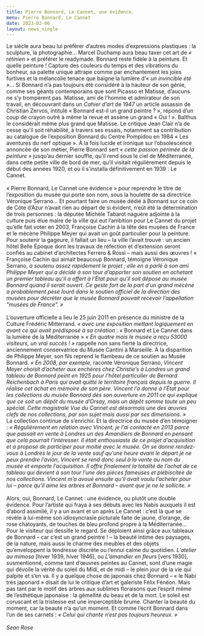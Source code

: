 ```yaml
---
title: Pierre Bonnard, Le Cannet, une évidence.
menu: Pierre Bonnard, Le Cannet
date: 2023-02-06
layout: news_single
---
```


Le siècle aura beau lui préférer d’autres modes d’expressions plastiques : la sculpture, la photographie… Marcel Duchamp aura beau taxer cet art de *« rétinien »* et préférer le readymade. Bonnard reste fidèle à la peinture. Et quelle peinture ! Capture des couleurs du temps et des vibrations du bonheur, sa palette unique attrape comme par enchantement les joies furtives et la mélancolie tenace que baigne la lumière d’*« un invincible été »*… Si Bonnard n’a pas toujours été considéré à la hauteur de son génie, comme ses géants contemporains que sont Picasso et Matisse, d’aucuns ne s’y trompèrent pas. Matisse, ami de l’homme et admirateur de son travail, en découvrant dans un *Cahier d’art* de 1947 un article assassin de Christian Zervos, intitulé « Bonnard est-il un grand peintre ? », répond d’un coup de crayon outré à même la revue et assène un grand « Oui ! ». Balthus le considérait même plus grand que Matisse. Le critique Jean Clair n’a de cesse qu’il soit réhabilité, à travers ses essais, notamment sa contribution au catalogue de l’exposition Bonnard du Centre Pompidou en 1984 « Les aventures du nerf optique ».
À la fois lucide et ironique sur l’obsolescence annoncée de son métier, Pierre Bonnard sert *« cette passion périmée de la peinture »* jusqu’au dernier souffle, qu’il rend sous le ciel de Méditerranée, dans cette petite ville de bord de mer, qu’il visitait régulièrement depuis le début des années 1920, et où il s’installa définitivement en 1939 : Le Cannet.
<br><br>
« Pierre Bonnard, Le Cannet une évidence » pour reprendre le titre de l’exposition du musée qui porte son nom, sous la houlette de sa directrice Véronique Serrano… Et pourtant faire un musée dédié à Bonnard sur ce coin de Côte d’Azur n’avait rien au départ de si évident, n’eût été la détermination de trois personnes : la députée Michèle Tabarot naguère adjointe à la culture puis élue maire de la ville qui eut l’ambition pour Le Cannet du projet qu’elle fait voter en 2003, Françoise Cachin à la tête des musées de France et le mécène Philippe Meyer qui avait un goût particulier pour la peinture. Pour soutenir la gageure, il fallait un lieu – la ville l’avait trouvé : un ancien hôtel Belle Époque dont les travaux de réfection et d’extension seront confiés au cabinet d’architectes Ferrero & Rossi – mais aussi des œuvres ! « Françoise Cachin qui aimait beaucoup Bonnard, témoigne Véronique Serrano, *a soutenu assez rapidement le projet ; elle en a parlé à son ami Philippe Meyer qui a décidé à son tour d’apporter son soutien en achetant un premier tableau qu’il a offert à l’État pour qu’il soit déposé au musée Bonnard quand il serait ouvert. Ce geste fort de la part d’un grand mécène a probablement pesé lourd dans le soutien officiel de la direction des musées pour décréter que le musée Bonnard pouvait recevoir l’appellation “musées de France”. »*
<br><br>
L’ouverture officielle a lieu le 25 juin 2011 en présence du ministre de la Culture Frédéric Mitterrand. *« avec une exposition mettant logiquement en avant ce qui avait prédisposé à sa création* : « Bonnard et Le Cannet dans la lumière de la Méditerranée » *« En quatre mois le musée a reçu 53000 visiteurs, un vrai succès ! »* rappelle non sans fierté la directrice, anciennement conservatrice du Musée Cantini à Marseille.
À la disparition de Philippe Meyer, son fils reprend le flambeau de ce soutien au Musée Bonnard. *« En 2008, par exemple,* raconte Véronique Serrano, *Vincent Meyer choisit d’acheter aux enchères chez Christie’s à Londres un grand tableau de Bonnard peint en 1925 pour l’hôtel particulier de Bernard Reichenbach à Paris qui avait quitté le territoire français depuis la guerre. Il réalise cet achat en mémoire de son père. Vincent l’a donné à l’État pour les collections du musée Bonnard dès son ouverture en 2011 ce qui explique que ce soit un dépôt du musée d’Orsay, mais un dépôt somme toute un peu spécial. Cette magistrale Vue du Cannet est désormais une des œuvres clefs de nos collections, par son sujet mais aussi par ses dimensions. »*
<br>
La collection continue de s’enrichir. Et la directrice du musée d’en témoigner : *« Régulièrement en relation avec Vincent, je l’ai contacté en 2013 parce que passait en vente à Londres un des Amandiers de Bonnard en pensant que cela pourrait l’intéresser. Il était enthousiaste de ce projet d’acquisition et a proposé de participer pour moitié avec le musée. On se donne rendez-vous à Londres le jour de la vente sauf qu’une heure avant le départ je ne peux prendre l’avion, Vincent se rend donc seul à la vente au nom du musée et emporte l’acquisition. Il offre finalement la totalité de l’achat de ce tableau qui devient à son tour l’une des pièces fameuses et plébiscitée de nos collections. Vincent m’a avoué ensuite qu’il avait voulu l’acheter pour lui – parce qu’il aime les arbres et Bonnard – avant que je ne le sollicite. »*
<br><br>
Alors, oui, Bonnard, Le Cannet : une évidence, ou plutôt une double évidence. Pour l’artiste qui fraya à ses débuts avec les Nabis auxquels il est d’abord assimilé, il y a un avant et un après Le Cannet : c’est là que se révèle à lui-même son idiosyncrasie picturale faite de jaune, d’orange, de rose chatoyants, de touches de bleu profond propre à la Méditerranée… Pour le visiteur qui dessille le regard. Se déploient ainsi grâce aux tableaux de Bonnard – car c’est un grand peintre ! – la beauté intime des paysages, de la nature, mais aussi le charme des meubles et des objets qu’enveloppent la tendresse discrète ou l’ennui calme du quotidien.
*L’atelier au mimosa* [hiver 1939, hiver 1946], ou *L’amandier en fleurs* [vers 1930], susmentionné, comme tant d’œuvres peintes au Cannet, sont d’une magie qui dévoile la vérité du soleil du Midi, et de midi – le plein jour de la vie qui palpite et s’en va. Il y a quelque chose de japonais chez Bonnard – « le Nabi très japonard » disait de lui le critique d’art et galeriste Félix Fénéon. Mais pas tant par le motif des arbres aux sublimes floraisons que l’esprit même de l’esthétique japonaise : la gémellité du beau et de la mort. Le soleil est coruscant et la tristesse est une imperceptible brume. Chanter la beauté du moment, car la beauté n’a qu’un moment. Et comme l’écrit Bonnard dans l’un de ses carnets : *« Celui qui chante n’est pas toujours heureux. »*
<br><br>
*Sean Rose*